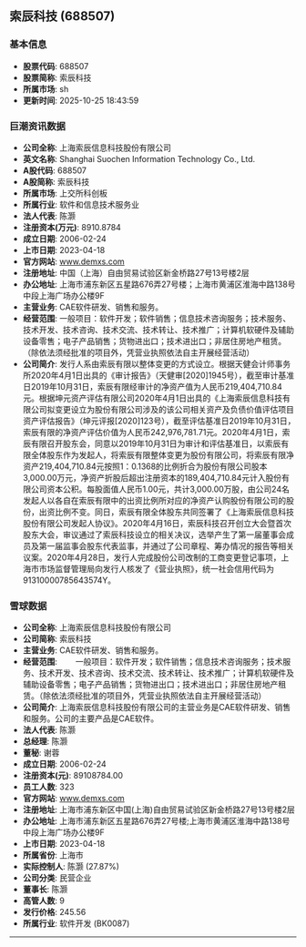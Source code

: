 ## 索辰科技 (688507)

### 基本信息

- **股票代码**: 688507
- **股票简称**: 索辰科技
- **所属市场**: sh
- **更新时间**: 2025-10-25 18:43:59

### 巨潮资讯数据

- **公司全称**: 上海索辰信息科技股份有限公司
- **英文名称**: Shanghai Suochen Information Technology Co., Ltd.
- **A股代码**: 688507
- **A股简称**: 索辰科技
- **所属市场**: 上交所科创板
- **所属行业**: 软件和信息技术服务业
- **法人代表**: 陈灏
- **注册资本(万元)**: 8910.8784
- **成立日期**: 2006-02-24
- **上市日期**: 2023-04-18
- **官方网站**: www.demxs.com
- **注册地址**: 中国（上海）自由贸易试验区新金桥路27号13号楼2层
- **办公地址**: 上海市浦东新区五星路676弄27号楼；上海市黄浦区淮海中路138号中段上海广场办公楼9F
- **主营业务**: CAE软件研发、销售和服务。
- **经营范围**: 一般项目：软件开发；软件销售；信息技术咨询服务；技术服务、技术开发、技术咨询、技术交流、技术转让、技术推广；计算机软硬件及辅助设备零售；电子产品销售；货物进出口；技术进出口；非居住房地产租赁。（除依法须经批准的项目外，凭营业执照依法自主开展经营活动）
- **公司简介**: 发行人系由索辰有限以整体变更的方式设立。根据天健会计师事务所2020年4月1日出具的《审计报告》（天健审[2020]1945号），截至审计基准日2019年10月31日，索辰有限经审计的净资产值为人民币219,404,710.84元。根据坤元资产评估有限公司2020年4月1日出具的《上海索辰信息科技有限公司拟变更设立为股份有限公司涉及的该公司相关资产及负债价值评估项目资产评估报告》（坤元评报[2020]123号），截至评估基准日2019年10月31日，索辰有限的净资产评估价值为人民币242,976,781.71元。2020年4月1日，索辰有限召开股东会，同意以2019年10月31日为审计和评估基准日，以索辰有限全体股东作为发起人，将索辰有限整体变更为股份有限公司，将索辰有限净资产219,404,710.84元按照1：0.1368的比例折合为股份有限公司股本3,000.00万元，净资产折股后超出注册资本的189,404,710.84元计入股份有限公司资本公积。每股面值人民币1.00元，共计3,000.00万股，由公司24名发起人以各自在索辰有限中的出资比例所对应的净资产认购股份有限公司的股份，出资比例不变。同日，索辰有限全体股东共同签署了《上海索辰信息科技股份有限公司发起人协议》。2020年4月16日，索辰科技召开创立大会暨首次股东大会，审议通过了索辰科技设立的相关决议，选举产生了第一届董事会成员及第一届监事会股东代表监事，并通过了公司章程、筹办情况的报告等相关议案。2020年4月28日，发行人完成股份公司改制的工商变更登记事项，上海市市场监督管理局向发行人核发了《营业执照》，统一社会信用代码为91310000785643574Y。

### 雪球数据

- **公司全称**: 上海索辰信息科技股份有限公司
- **公司简称**: 索辰科技
- **主营业务**: CAE软件研发、销售和服务。
- **经营范围**: 　　一般项目：软件开发；软件销售；信息技术咨询服务；技术服务、技术开发、技术咨询、技术交流、技术转让、技术推广；计算机软硬件及辅助设备零售；电子产品销售；货物进出口；技术进出口；非居住房地产租赁。（除依法须经批准的项目外，凭营业执照依法自主开展经营活动）
- **公司简介**: 上海索辰信息科技股份有限公司的主营业务是CAE软件研发、销售和服务。公司的主要产品是CAE软件。
- **法人代表**: 陈灏
- **总经理**: 陈灏
- **董秘**: 谢蓉
- **成立日期**: 2006-02-24
- **注册资本(元)**: 89108784.00
- **员工人数**: 323
- **官方网站**: www.demxs.com
- **注册地址**: 上海市浦东新区中国(上海)自由贸易试验区新金桥路27号13号楼2层
- **办公地址**: 上海市浦东新区五星路676弄27号楼;上海市黄浦区淮海中路138号中段上海广场办公楼9F
- **上市日期**: 2023-04-18
- **所属省份**: 上海市
- **实际控制人**: 陈灏 (27.87%)
- **公司分类**: 民营企业
- **董事长**: 陈灏
- **高管人数**: 9
- **发行价格**: 245.56
- **所属行业**: 软件开发 (BK0087)

---